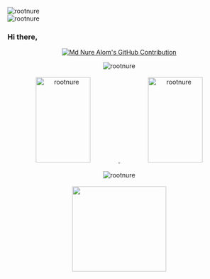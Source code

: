 <span align="left"> <img src="https://komarev.com/ghpvc/?username=rootnure&label=Total%20Visits&color=0e75b6&style=flat" alt="rootnure" /> </span> <br> <span align="left"> <img src="https://wakatime.com/badge/user/ee7b64b3-9f22-4a99-ab48-97137dedd1c6.svg" alt="rootnure" /> </span> <br>

<h3>Hi there,</h3>
<p align="center">
  <a href="https://github.com/rootnure">
    <img src="https://readme-typing-svg.herokuapp.com/?lines=I+am+a+MERN+Stack+Developer;Completed+my+B.Sc.+in+CSE;&center=true&width=350&height=50" alt="Md Nure Alom's GitHub Contribution"/>
  </a>
</p>

<div align="center">
  <img src="https://github-profile-summary-cards.vercel.app/api/cards/profile-details?username=rootnure&theme=onedark" alt="rootnure" /> <br> <br>
  <a href="https://github.com/rootnure">
    <img src="https://github-readme-stats.vercel.app/api?username=rootnure&show_icons=true&locale=en&theme=onedark" alt="rootnure" height="192px" width="49.5%" />
    <img src="https://github-readme-stats.vercel.app/api/top-langs?username=rootnure&show_icons=true&locale=en&layout=compact&theme=onedark" alt="rootnure" height="192px" width="49.5%" />
  </a> <br><br>
  <img src="https://github-profile-trophy.vercel.app/?username=rootnure&row=1&column=8&theme=onedark" alt="rootnure" /> <br> <br>
  <img src="https://github-readme-streak-stats.herokuapp.com/?user=rootnure&theme=onedark" width="65%" height="192px" /> <br>
</div>
